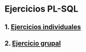 # Ejercicios PL-SQL
## 1. [Ejercicios individuales](https://github.com/PalomaR88/Ejercicios_PL-SQL/blob/master/ejercicio2.sql) 
## 2. [Ejercicio grupal](https://github.com/PalomaR88/Ejercicios_PL-SQL/blob/master/grupa.sql) 
